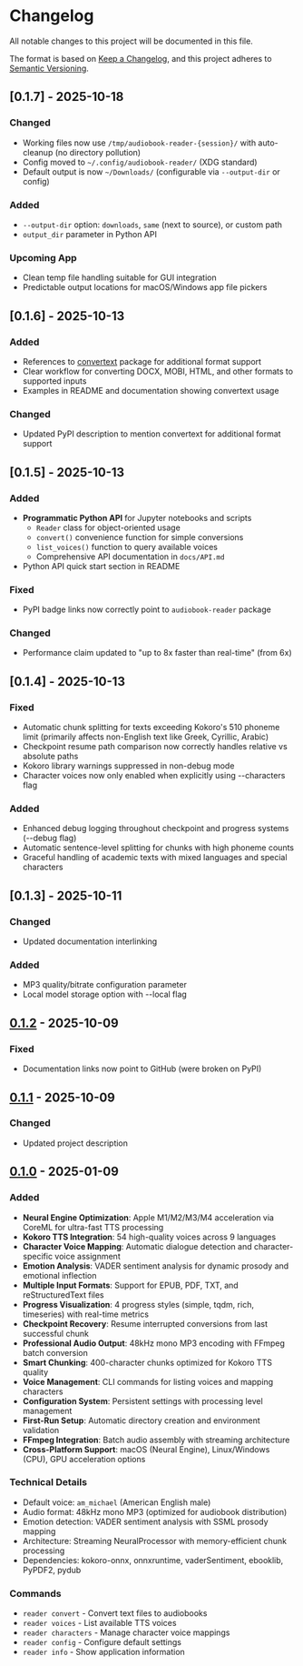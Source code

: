 # Changelog

All notable changes to this project will be documented in this file.

The format is based on [Keep a Changelog](https://keepachangelog.com/en/1.0.0/),
and this project adheres to [Semantic Versioning](https://semver.org/spec/v2.0.0.html).

## [0.1.7] - 2025-10-18

### Changed
- Working files now use `/tmp/audiobook-reader-{session}/` with auto-cleanup (no directory pollution)
- Config moved to `~/.config/audiobook-reader/` (XDG standard)
- Default output is now `~/Downloads/` (configurable via `--output-dir` or config)

### Added
- `--output-dir` option: `downloads`, `same` (next to source), or custom path
- `output_dir` parameter in Python API

### Upcoming App
- Clean temp file handling suitable for GUI integration
- Predictable output locations for macOS/Windows app file pickers

## [0.1.6] - 2025-10-13

### Added
- References to [convertext](https://pypi.org/project/convertext/) package for additional format support
- Clear workflow for converting DOCX, MOBI, HTML, and other formats to supported inputs
- Examples in README and documentation showing convertext usage

### Changed
- Updated PyPI description to mention convertext for additional format support

## [0.1.5] - 2025-10-13

### Added
- **Programmatic Python API** for Jupyter notebooks and scripts
  - `Reader` class for object-oriented usage
  - `convert()` convenience function for simple conversions
  - `list_voices()` function to query available voices
  - Comprehensive API documentation in `docs/API.md`
- Python API quick start section in README

### Fixed
- PyPI badge links now correctly point to `audiobook-reader` package

### Changed
- Performance claim updated to "up to 8x faster than real-time" (from 6x)

## [0.1.4] - 2025-10-13

### Fixed
- Automatic chunk splitting for texts exceeding Kokoro's 510 phoneme limit (primarily affects non-English text like Greek, Cyrillic, Arabic)
- Checkpoint resume path comparison now correctly handles relative vs absolute paths
- Kokoro library warnings suppressed in non-debug mode
- Character voices now only enabled when explicitly using --characters flag

### Added
- Enhanced debug logging throughout checkpoint and progress systems (--debug flag)
- Automatic sentence-level splitting for chunks with high phoneme counts
- Graceful handling of academic texts with mixed languages and special characters

## [0.1.3] - 2025-10-11

### Changed
- Updated documentation interlinking

### Added
- MP3 quality/bitrate configuration parameter
- Local model storage option with --local flag

## [0.1.2] - 2025-10-09

### Fixed
- Documentation links now point to GitHub (were broken on PyPI)

## [0.1.1] - 2025-10-09

### Changed
- Updated project description

## [0.1.0] - 2025-01-09

### Added
- **Neural Engine Optimization**: Apple M1/M2/M3/M4 acceleration via CoreML for ultra-fast TTS processing
- **Kokoro TTS Integration**: 54 high-quality voices across 9 languages
- **Character Voice Mapping**: Automatic dialogue detection and character-specific voice assignment
- **Emotion Analysis**: VADER sentiment analysis for dynamic prosody and emotional inflection
- **Multiple Input Formats**: Support for EPUB, PDF, TXT, and reStructuredText files
- **Progress Visualization**: 4 progress styles (simple, tqdm, rich, timeseries) with real-time metrics
- **Checkpoint Recovery**: Resume interrupted conversions from last successful chunk
- **Professional Audio Output**: 48kHz mono MP3 encoding with FFmpeg batch conversion
- **Smart Chunking**: 400-character chunks optimized for Kokoro TTS quality
- **Voice Management**: CLI commands for listing voices and mapping characters
- **Configuration System**: Persistent settings with processing level management
- **First-Run Setup**: Automatic directory creation and environment validation
- **FFmpeg Integration**: Batch audio assembly with streaming architecture
- **Cross-Platform Support**: macOS (Neural Engine), Linux/Windows (CPU), GPU acceleration options

### Technical Details
- Default voice: `am_michael` (American English male)
- Audio format: 48kHz mono MP3 (optimized for audiobook distribution)
- Emotion detection: VADER sentiment analysis with SSML prosody mapping
- Architecture: Streaming NeuralProcessor with memory-efficient chunk processing
- Dependencies: kokoro-onnx, onnxruntime, vaderSentiment, ebooklib, PyPDF2, pydub

### Commands
- `reader convert` - Convert text files to audiobooks
- `reader voices` - List available TTS voices
- `reader characters` - Manage character voice mappings
- `reader config` - Configure default settings
- `reader info` - Show application information

[0.1.2]: https://github.com/danielcorsano/reader/releases/tag/v0.1.2
[0.1.1]: https://github.com/danielcorsano/reader/releases/tag/v0.1.1
[0.1.0]: https://github.com/danielcorsano/reader/releases/tag/v0.1.0

